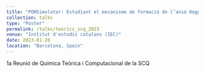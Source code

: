 ```yaml
---
title: "POMSimulator: Estudiant el mecanisme de formació de l’anió Keggin en solució aquosa."
collection: talks
type: "Poster"
permalink: /talks/teorics_scq_2023
venue: "Institut d'estudis catalans (IEC)"
date: 2023-01-28
location: "Barcelona, Spain"
---
```


1a Reunió de Química Teòrica i Computacional de la SCQ